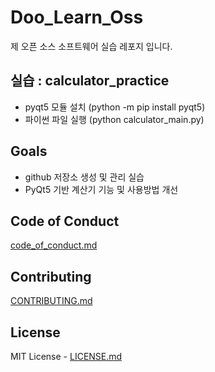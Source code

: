 # Doo_Learn_Oss

제 오픈 소스 소프트웨어 실습 레포지 입니다.

## 실습  : calculator_practice
* pyqt5 모듈 설치 (python -m pip install pyqt5)
* 파이썬 파일 실행 (python calculator_main.py)

## Goals

* github 저장소 생성 및 관리 실습
* PyQt5 기반 계산기 기능 및 사용방법 개선

## Code of Conduct

[code_of_conduct.md](https://github.com/DooDooLee/Doo_Learn_Oss/blob/main/code_of_conduct.md)
## Contributing

[CONTRIBUTING.md](https://github.com/DooDooLee/Doo_Learn_Oss/blob/main/CONTRIBUTING.md)

## License

MIT License - [LICENSE.md](LICENSE.md)

